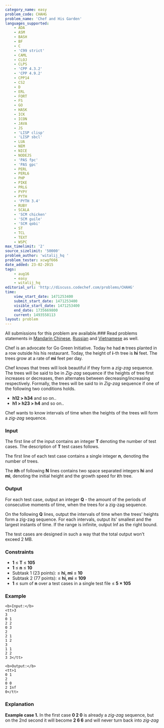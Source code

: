 ```yaml
---
category_name: easy
problem_code: CHAHG
problem_name: 'Chef and His Garden'
languages_supported:
    - ADA
    - ASM
    - BASH
    - BF
    - C
    - 'C99 strict'
    - CAML
    - CLOJ
    - CLPS
    - 'CPP 4.3.2'
    - 'CPP 4.9.2'
    - CPP14
    - CS2
    - D
    - ERL
    - FORT
    - FS
    - GO
    - HASK
    - ICK
    - ICON
    - JAVA
    - JS
    - 'LISP clisp'
    - 'LISP sbcl'
    - LUA
    - NEM
    - NICE
    - NODEJS
    - 'PAS fpc'
    - 'PAS gpc'
    - PERL
    - PERL6
    - PHP
    - PIKE
    - PRLG
    - PYPY
    - PYTH
    - 'PYTH 3.4'
    - RUBY
    - SCALA
    - 'SCM chicken'
    - 'SCM guile'
    - 'SCM qobi'
    - ST
    - TCL
    - TEXT
    - WSPC
max_timelimit: '2'
source_sizelimit: '50000'
problem_author: 'witalij_hq '
problem_tester: xcwgf666
date_added: 23-02-2015
tags:
    - aug16
    - easy
    - witalij_hq
editorial_url: 'http://discuss.codechef.com/problems/CHAHG'
time:
    view_start_date: 1471253400
    submit_start_date: 1471253400
    visible_start_date: 1471253400
    end_date: 1735669800
    current: 1493558113
layout: problem
---
```

All submissions for this problem are available.###  Read problems statements in [Mandarin Chinese](http://www.codechef.com/download/translated/AUG16/mandarin/CHAHG.pdf), [Russian](http://www.codechef.com/download/translated/AUG16/russian/CHAHG.pdf) and [Vietnamese](http://www.codechef.com/download/translated/AUG16/vietnamese/CHAHG.pdf) as well.

Chef is an advocate for Go Green Initiative. Today he had **n** trees planted in a row outside his his restaurant. Today, the height of **i**-th tree is **hi** feet. The trees grow at a rate of **mi** feet per day.

Chef knows that trees will look beautiful if they form a _zig-zag_ sequence. The trees will be said to be in _Zig-zag_ sequence if the heights of tree first increases or decreases, then alternates between decreasing/increasing respectively. Formally, the trees will be said to in _Zig-zag_ sequence if one of the following two conditions holds.

- **h12 > h34** and so on..
- **h1 > h23 > h4** and so on..

Chef wants to know intervals of time when the heights of the trees will form a _zig-zag_ sequence.

### Input

The first line of the input contains an integer **T** denoting the number of test cases. The description of **T** test cases follows.

The first line of each test case contains a single integer **n**, denoting the number of trees.

The **ith** of following **N** lines contains two space separated integers **hi** and **mi**, denoting the initial height and the growth speed for **i**th tree.

### Output

For each test case, output an integer **Q** - the amount of the periods of consecutive moments of time, when the trees for a zig-zag sequence.

On the following **Q** lines, output the intervals of time when the trees' heights form a zig-zag sequence. For each intervals, output its' smallest and the largest instants of time. If the range is infinite, output Inf as the right bound.

The test cases are designed in such a way that the total output won't exceed 2 MB.

### Constraints

- **1** ≤ **T** ≤ **105**
- **1** ≤ **n** ≤ **10**
- Subtask 1 (23 points):  ≤ ****hi**, **mi**** ≤ **10**
- Subtask 2 (77 points):  ≤ ****hi**, **mi**** ≤ **109**
- **1** ≤ sum of **n** over a test cases in a single test file ≤ **5 × 105**

### Example

```
<b>Input:</b>
<tt>3
3
0 1
2 2
0 3
2
2 1
1 2
3
1 1
2 2
3 3</tt>

<b>Output:</b>
<tt>1
0 1
2
0 0
2 Inf
0</tt>

```
### Explanation

**Example case 1.** In the first case **0 2 0** is already a _zig-zag_ sequence, but on the 2nd second it will become **2 6 6** and will never turn back into _zig-zag_